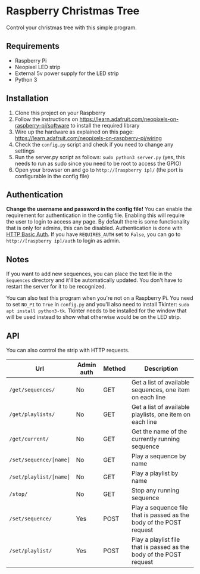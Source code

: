 # Raspberry Christmas Tree
Control your christmas tree with this simple program.

## Requirements
- Raspberry Pi
- Neopixel LED strip
- External 5v power supply for the LED strip
- Python 3

## Installation
1. Clone this project on your Raspberry
2. Follow the instructions on https://learn.adafruit.com/neopixels-on-raspberry-pi/software to install the required library
3. Wire up the hardware as explained on this page: https://learn.adafruit.com/neopixels-on-raspberry-pi/wiring
4. Check the `config.py` script and check if you need to change any settings
5. Run the server.py script as follows: `sudo python3 server.py` (yes, this needs to run as sudo since you need to be root to access the GPIO)
6. Open your browser on and go to `http://[raspberry ip]/` (the port is configurable in the config file)

## Authentication
__Change the username and password in the config file!__
You can enable the requirement for authentication in the config file. Enabling this will require the user to login to access any page. By default there is some functionality that is only for admins, this can be disabled. Authentication is done with [HTTP Basic Auth](https://en.wikipedia.org/wiki/Basic_access_authentication).
If you have `REQUIRES_AUTH` set to `False`, you can go to `http://[raspberry ip]/auth` to login as admin.

## Notes
If you want to add new sequences, you can place the text file in the `Sequences` directory and it'll be automatically updated. You don't have to restart the server for it to be recognized.

You can also test this program when you're not on a Raspberry Pi. You need to set `NO_PI` to `True` in `config.py` and you'll also need to install Tkinter: `sudo apt install python3-tk`. Tkinter needs to be installed for the window that will be used instead to show what otherwise would be on the LED strip.

## API
You can also control the strip with HTTP requests.

| Url              | Admin auth  | Method    | Description |
|------------------|----------------|-----------|-------------|
|`/get/sequences/` | No             | GET       | Get a list of available sequences, one item on each line |
|`/get/playlists/` | No             | GET       | Get a list of available playlists, one item on each line |
|`/get/current/`   | No             | GET       | Get the name of the currently running sequence |
|`/set/sequence/[name]`     | No             | GET       | Play a sequence by name |
|`/set/playlist/[name]`     | No             | GET       | Play a playlist by name |
|`/stop/`          | No             | GET       | Stop any running sequence |
|`/set/sequence/`           | Yes            | POST      | Play a sequence file that is passed as the body of the POST request |
|`/set/playlist/`      | Yes            | POST      | Play a playlist file that is passed as the body of the POST request |